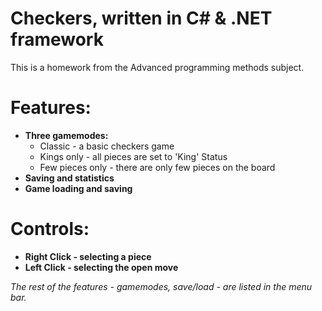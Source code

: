 # Checkers, written in C# & .NET framework
 
This is a homework from the Advanced programming methods subject.

# Features:
+ **Three gamemodes:**
   - Classic - a basic checkers game
   - Kings only - all pieces are set to 'King' Status
   - Few pieces only - there are only few pieces on the board
+ **Saving and statistics**
+ **Game loading and saving**

# Controls:
+ **Right Click - selecting a piece**
+ **Left Click - selecting the open move**

_The rest of the features - gamemodes, save/load - are listed in the menu bar._
